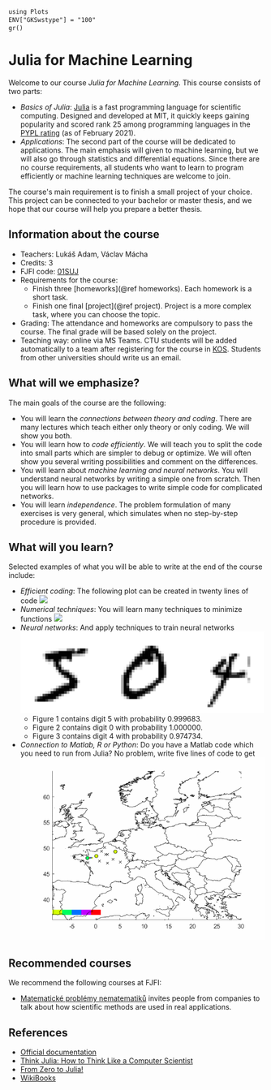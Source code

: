```@setup grsetup
using Plots
ENV["GKSwstype"] = "100"
gr()
```

# Julia for Machine Learning

Welcome to our course *Julia for Machine Learning*. This course consists of two parts:
- *Basics of Julia*: [Julia](https://julialang.org/) is a fast programming language for scientific computing. Designed and developed at MIT, it quickly keeps gaining popularity and scored rank 25 among programming languages in the [PYPL rating](https://pypl.github.io/PYPL.html) (as of February 2021).
- *Applications*: The second part of the course will be dedicated to applications. The main emphasis will given to machine learning, but we will also go through statistics and differential equations.
Since there are no course requirements, all students who want to learn to program efficiently or machine learning techniques are welcome to join.

The course's main requirement is to finish a small project of your choice. This project can be connected to your bachelor or master thesis, and we hope that our course will help you prepare a better thesis.


## Information about the course

- Teachers: Lukáš Adam, Václav Mácha
- Credits: 3
- FJFI code: [01SUJ](http://bilakniha.cvut.cz/cs/predmet6606806.html)
- Requirements for the course:
    - Finish three [homeworks](@ref homeworks). Each homework is a short task.
    - Finish one final [project](@ref project). Project is a more complex task, where you can choose the topic.
- Grading: The attendance and homeworks are compulsory to pass the course. The final grade will be based solely on the project.
- Teaching way: online via MS Teams. CTU students will be added automatically to a team after registering for the course in [KOS](https://www.kos.cvut.cz). Students from other universities should write us an email.


## What will we emphasize?

The main goals of the course are the following:
- You will learn the *connections between theory and coding*. There are many lectures which teach either only theory or only coding. We will show you both.
- You will learn how to *code efficiently*. We will teach you to split the code into small parts which are simpler to debug or optimize. We will often show you several writing possibilities and comment on the differences.
- You will learn about *machine learning and neural networks*. You will understand neural networks by writing a simple one from scratch. Then you will learn how to use packages to write simple code for complicated networks.
- You will learn *independence*. The problem formulation of many exercises is very general, which simulates when no step-by-step procedure is provided.


## What will you learn?

Selected examples of what you will be able to write at the end of the course include:
- *Efficient coding*: The following plot can be created in twenty lines of code
  ![](lecture_02/juliaset.gif)
- *Numerical techniques*: You will learn many techniques to minimize functions
  ![](lecture_07/anim1.gif)
- *Neural networks*: And apply techniques to train neural networks
  ![](lecture_10/nn_intro.svg)
  - Figure 1 contains digit 5 with probability 0.999683.
  - Figure 2 contains digit 0 with probability 1.000000.
  - Figure 3 contains digit 4 with probability 0.974734.
- *Connection to Matlab, R or Python*: Do you have a Matlab code which you need to run from Julia? No problem, write five lines of code to get
  ![](data/Video.gif)


## Recommended courses

We recommend the following courses at FJFI:
- [Matematické problémy nematematiků](http://bilakniha.cvut.cz/cs/predmet5677506.html) invites people from companies to talk about how scientific methods are used in real applications.


## References

- [Official documentation](https://docs.julialang.org/en/v1/)
- [Think Julia: How to Think Like a Computer Scientist](https://benlauwens.github.io/ThinkJulia.jl/latest/book.html#chap01)
- [From Zero to Julia!](https://techytok.com/from-zero-to-julia/)
- [WikiBooks](https://en.wikibooks.org/wiki/Introducing_Julia)
